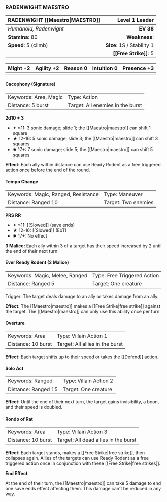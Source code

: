 ### RADENWIGHT MAESTRO

| RADENWIGHT [[Maestro\|MAESTRO]] |         **Level 1 Leader** |
| :------------------------------ | -------------------------: |
| *Humanoid, Radenwight*          |                  **EV 38** |
| **Stamina**: 80                 |              **Weakness**: |
| **Speed**: 5 (climb)            | **Size**: 1S / Stability 1 |
|                                 |     **[[Free Strike]]**: 5 |

| **Might** -2 | **Agility** +2 | **Reason** 0 | **Intuition** 0 | **Presence** +3 |
| ------------ | -------------- | ------------ | --------------- | --------------- |
|              |                |              |                 |                 |

#### Cacophony (Signature)

|                       |                                  |
| :-------------------- | :------------------------------- |
| Keywords: Area, Magic | Type: Action                     |
| Distance: 5 burst     | Target: All enemies in the burst |

**2d10 + 3**

- ✦ ≤11: 3 sonic damage; slide 1; the [[Maestro|maestro]] can shift 1 square
- ★ 12-16: 5 sonic damage; slide 3; the [[Maestro|maestro]] can shift 3 squares
- ✸ 17+: 7 sonic damage; slide 5; the [[Maestro|maestro]] can shift 5 squares

**Effect:** Each ally within distance can use Ready Rodent as a free triggered action once before the end of the round.

#### Tempo Change

|                                     |                     |
| :---------------------------------- | :------------------ |
| Keywords: Magic, Ranged, Resistance | Type: Maneuver      |
| Distance: Ranged 10                 | Target: Two enemies |

**PRS RR**

- ✦ ≤11: [[Slowed]] (save ends)
- ★ 12-16: [[Slowed]] (EoT)
- ✸ 17+: No effect

**3 Malice:** Each ally within 3 of a target has their speed increased by 2 until the end of their next turn.

#### Ever Ready Rodent (2 Malice)

|                                |                             |
| :----------------------------- | :-------------------------- |
| Keywords: Magic, Melee, Ranged | Type: Free Triggered Action |
| Distance: Ranged 5             | Target: One creature        |

Trigger: The target deals damage to an ally or takes damage from an ally.

**Effect:** The [[Maestro|maestro]] makes a [[Free Strike|free strike]] against the target. The [[Maestro|maestro]] can only use this ability once per turn.

#### Overture

|                    |                                 |
| :----------------- | :------------------------------ |
| Keywords: Area     | Type: Villain Action 1          |
| Distance: 10 burst | Target: All allies in the burst |

**Effect:** Each target shifts up to their speed or takes the [[Defend]] action.

#### Solo Act

|                     |                        |
| :------------------ | :--------------------- |
| Keywords: Ranged    | Type: Villain Action 2 |
| Distance: Ranged 15 | Target: One creature   |

**Effect:** Until the end of their next turn, the target gains invisibility, a boon, and their speed is doubled.

#### Rondo of Rat

|                    |                                      |
| :----------------- | :----------------------------------- |
| Keywords: Area     | Type: Villain Action 3               |
| Distance: 10 burst | Target: All dead allies in the burst |

**Effect:** Each target stands, makes a [[Free Strike|free strike]], then collapses again. Allies of the targets can use Ready Rodent as a free triggered action once in conjunction with these [[Free Strike|free strikes]].

**End Effect**

At the end of their turn, the [[Maestro|maestro]] can take 5 damage to end one save ends effect affecting them. This damage can't be reduced in any way.
